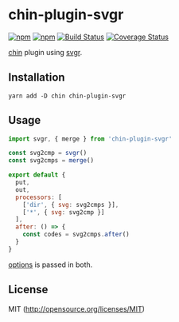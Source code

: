 # chin-plugin-svgr

[![npm](https://img.shields.io/npm/v/chin-plugin-svgr.svg?longCache=true&style=flat-square)](https://www.npmjs.com/package/chin-plugin-svgr)
[![npm](https://img.shields.io/npm/dm/chin-plugin-svgr.svg?longCache=true&style=flat-square)](https://www.npmjs.com/package/chin-plugin-svgr)
[![Build Status](https://img.shields.io/travis/chinjs/chin-plugin-svgr.svg?longCache=true&style=flat-square)](https://travis-ci.org/chinjs/chin-plugin-svgr)
[![Coverage Status](https://img.shields.io/codecov/c/github/chinjs/chin-plugin-svgr.svg?longCache=true&style=flat-square)](https://codecov.io/github/chinjs/chin-plugin-svgr)

[chin](https://github.com/chinjs/chin) plugin using [svgr](https://github.com/smooth-code/svgr/).

## Installation
```shell
yarn add -D chin chin-plugin-svgr
```

## Usage

```js
import svgr, { merge } from 'chin-plugin-svgr'

const svg2cmp = svgr()
const svg2cmps = merge()

export default {
  put,
  out,
  processors: [
    ['dir', { svg: svg2cmps }],
    ['*', { svg: svg2cmp }]
  ],
  after: () => {
    const codes = svg2cmps.after()
  }
}
```

[options](https://github.com/smooth-code/svgr/#options) is passed in both.


## License
MIT (http://opensource.org/licenses/MIT)
